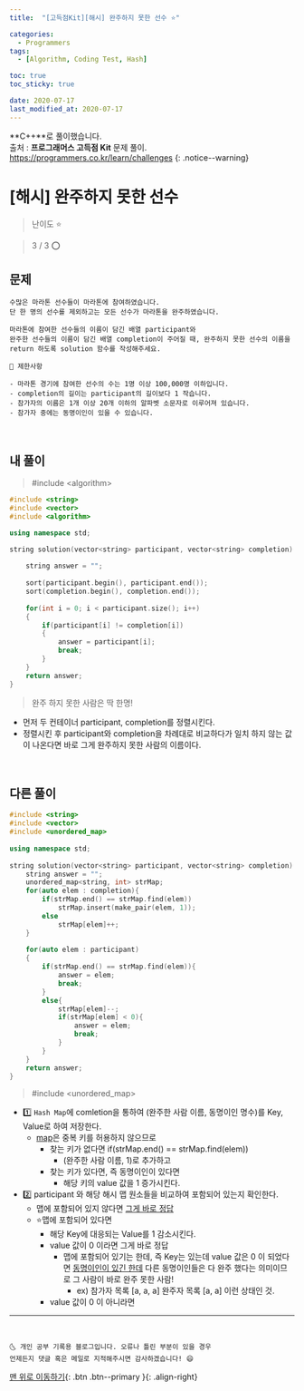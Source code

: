 ```yaml
---
title:  "[고득점Kit][해시] 완주하지 못한 선수 ⭐" 

categories:
  - Programmers
tags:
  - [Algorithm, Coding Test, Hash]

toc: true
toc_sticky: true

date: 2020-07-17
last_modified_at: 2020-07-17
---
```


**C++**로 풀이했습니다.  
출처 : **프로그래머스 고득점 Kit** 문제 풀이. <https://programmers.co.kr/learn/challenges>
{: .notice--warning}

# [해시] 완주하지 못한 선수

> 난이도 ⭐

> 3 / 3  ⭕

## 문제 

```
수많은 마라톤 선수들이 마라톤에 참여하였습니다. 
단 한 명의 선수를 제외하고는 모든 선수가 마라톤을 완주하였습니다.

마라톤에 참여한 선수들의 이름이 담긴 배열 participant와 
완주한 선수들의 이름이 담긴 배열 completion이 주어질 때, 완주하지 못한 선수의 이름을 return 하도록 solution 함수를 작성해주세요.
```
```
📢 제한사항

- 마라톤 경기에 참여한 선수의 수는 1명 이상 100,000명 이하입니다.
- completion의 길이는 participant의 길이보다 1 작습니다.
- 참가자의 이름은 1개 이상 20개 이하의 알파벳 소문자로 이루어져 있습니다.
- 참가자 중에는 동명이인이 있을 수 있습니다.
```

<br>

## 내 풀이

> #include \<algorithm>

```cpp
#include <string>
#include <vector>
#include <algorithm>

using namespace std;

string solution(vector<string> participant, vector<string> completion) {
    
    string answer = "";
    
    sort(participant.begin(), participant.end());
    sort(completion.begin(), completion.end());   
    
    for(int i = 0; i < participant.size(); i++)
    {
        if(participant[i] != completion[i])
        {
            answer = participant[i];
            break;
        }
    }
    return answer;
}
```

> 완주 하지 못한 사람은 딱 한명!

- 먼저 두 컨테이너 participant, completion를 정렬시킨다.
- 정렬시킨 후 participant와 completion을 차례대로 비교하다가 일치 하지 않는 값이 나온다면 바로 그게 완주하지 못한 사람의 이름이다. 

<br>

## 다른 풀이

```cpp
#include <string>
#include <vector>
#include <unordered_map>
 
using namespace std;
 
string solution(vector<string> participant, vector<string> completion) {
    string answer = "";
    unordered_map<string, int> strMap;
    for(auto elem : completion){
        if(strMap.end() == strMap.find(elem))
            strMap.insert(make_pair(elem, 1));
        else
            strMap[elem]++;
    }
 
    for(auto elem : participant)
    {
        if(strMap.end() == strMap.find(elem)){
            answer = elem;
            break;
        }
        else{
            strMap[elem]--;
            if(strMap[elem] < 0){
                answer = elem;
                break;
            }
        }
    }
    return answer;
}
```

> #include \<unordered_map>

- 1️⃣ `Hash Map`에 comletion을 통하여 (완주한 사람 이름, 동명이인 명수)를 Key, Value로 하여 저장한다.
  - <u>map</u>은 중복 키를 허용하지 않으므로
    - 찾는 키가 없다면 if(strMap.end() == strMap.find(elem))
      - (완주한 사람 이름, 1)로 추가하고
    - 찾는 키가 있다면, 즉 동명이인이 있다면
      - 해당 키의 value 값을 1 증가시킨다. 
- 2️⃣ participant 와 해당 해시 맵 원소들을 비교하여 포함되어 있는지 확인한다.
  - 맵에 포함되어 있지 않다면 <u>그게 바로 정답</u>
  - ⭐맵에 포함되어 있다면
    - 해당 Key에 대응되는 Value를 1 감소시킨다. 
    - value 값이 0 이라면 그게 바로 정답
      - 맵에 포함되어 있기는 한데, 즉 Key는 있는데 value 값은 0 이 되었다면 <u>동명이인이 있긴 한데</u> 다른 동명이인들은 다 완주 했다는 의미이므로 그 사람이 바로 완주 못한 사람!
        - ex) 참가자 목록 [a, a, a]  완주자 목록 [a, a] 이런 상태인 것.
    - value 값이 0 이 아니라면 


***
<br>

    🌜 개인 공부 기록용 블로그입니다. 오류나 틀린 부분이 있을 경우 
    언제든지 댓글 혹은 메일로 지적해주시면 감사하겠습니다! 😄

[맨 위로 이동하기](#){: .btn .btn--primary }{: .align-right}